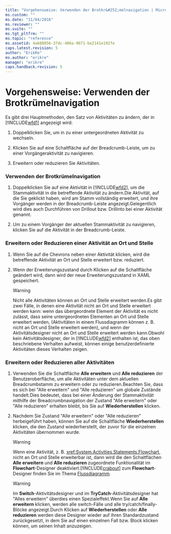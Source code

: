 ```yaml
---
title: "Vorgehensweise: Verwenden der Brotkr&#252;melnavigation | Microsoft Docs"
ms.custom: ""
ms.date: "11/04/2016"
ms.reviewer: ""
ms.suite: ""
ms.tgt_pltfrm: ""
ms.topic: "reference"
ms.assetid: 4a688056-37dc-406a-9071-be2141e192fe
caps.latest.revision: 5
author: "ErikRe"
ms.author: "erikre"
manager: "erikre"
caps.handback.revision: 5
---
```

# Vorgehensweise: Verwenden der Brotkr&#252;melnavigation
Es gibt drei Hauptmethoden, den Satz von Aktivitäten zu ändern, der in [!INCLUDE[wfd1](../workflow-designer/includes/wfd1_md.md)] angezeigt wird:  
  
1.  Doppelklicken Sie, um in zu einer untergeordneten Aktivität zu wechseln.  
  
2.  Klicken Sie auf eine Schaltfläche auf der Breadcrumb\-Leiste, um zu einer Vorgängeraktivität zu navigieren.  
  
3.  Erweitern oder reduzieren Sie Aktivitäten.  
  
### Verwenden der Brotkrümelnavigation  
  
1.  Doppelklicken Sie auf eine Aktivität in [!INCLUDE[wfd2](../workflow-designer/includes/wfd2_md.md)], um die Stammaktivität in die betreffende Aktivität zu ändern.Die Aktivität, auf die Sie geklickt haben, wird am Stamm vollständig erweitert, und ihre Vorgänger werden in der Breadcrumb\-Leiste angezeigt.Gelegentlich wird dies auch Durchführen von Drillout bzw. Drillinto bei einer Aktivität genannt.  
  
2.  Um zu einem Vorgänger der aktuellen Stammaktivität zu navigieren, klicken Sie auf die Aktivität in der Breadcrumb\-Leiste.  
  
### Erweitern oder Reduzieren einer Aktivität an Ort und Stelle  
  
1.  Wenn Sie auf die Chevrons neben einer Aktivität klicken, wird die betreffende Aktivität an Ort und Stelle erweitert bzw. reduziert.  
  
2.  Wenn der Erweiterungszustand durch Klicken auf die Schaltfläche geändert wird, dann wird der neue Erweiterungszustand in XAML gespeichert.  
  
    > [!WARNING]
    >  Nicht alle Aktivitäten können an Ort und Stelle erweitert werden.Es gibt zwei Fälle, in denen eine Aktivität nicht an Ort und Stelle erweitert werden kann: wenn das übergeordnete Element der Aktivität es nicht zulässt, dass seine untergeordneten Elementen an Ort und Stelle erweitert werden, \(Aktivitäten in einem Flussdiagramm können z. B. nicht an Ort und Stelle erweitert werden\), und wenn der Aktivitätsdesigner nicht an Ort und Stelle erweitert werden kann.Obwohl kein Aktivitätsdesigner, der in [!INCLUDE[wfd2](../workflow-designer/includes/wfd2_md.md)] enthalten ist, das oben beschriebene Verhalten aufweist, können einige benutzerdefinierte Aktivitäten dieses Verhalten zeigen.  
  
### Erweitern oder Reduzieren aller Aktivitäten  
  
1.  Verwenden Sie die Schaltfläche **Alle erweitern** und  **Alle reduzieren** der Benutzeroberfläche, um alle Aktivitäten unter dem aktuellen Breadcrumbstamm zu erweitern oder zu reduzieren.Beachten Sie, dass es sich bei "Alle erweitern" und "Alle reduzieren" um globale Zustände handelt.Dies bedeutet, dass bei einer Änderung der Stammaktivität mithilfe der Breadcrumbnavigation der Zustand "Alle erweitern" oder "Alle reduzieren" erhalten bleibt, bis Sie auf **Wiederherstellen** klicken.  
  
2.  Nachdem Sie Zustand "Alle erweitern" oder "Alle reduzieren" herbeigeführt haben, können Sie auf die Schaltfläche **Wiederherstellen** klicken, die den Zustand wiederherstellt, der zuvor für die einzelnen Aktivitäten übernommen wurde.  
  
    > [!WARNING]
    >  Wenn eine Aktivität, z. B. <xref:System.Activities.Statements.Flowchart>, nicht an Ort und Stelle erweiterbar ist, dann wird die den Schaltflächen **Alle erweitern** und **Alle reduzieren** zugeordnete Funktionalität im **Flowchart**\-Designer deaktiviert.[!INCLUDE[crabout](../test/includes/crabout_md.md)] zum **Flowchart**\-Designer finden Sie im Thema [Flussdiagramm](../workflow-designer/flowchart-activity-designer.md).  
  
    > [!WARNING]
    >  Im **Switch**\-Aktivitätsdesigner und im **TryCatch**\-Aktivitätsdesigner hat "Alles erweitern" überdies einen Spezialeffekt.Wenn Sie auf **Alle erweitern** klicken, werden alle switch\-Fälle und alle try\/catch\/finally\-Blöcke angezeigt.Durch Klicken auf **Wiederherstellen** oder **Alle reduzieren** werden diese Designer wieder auf ihren Standardzustand zurückgesetzt, in dem Sie auf einen einzelnen Fall bzw. Block klicken können, um seinen Inhalt anzuzeigen.